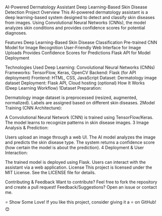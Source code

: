 AI-Powered Dermatology Assistant
Deep Learning-Based Skin Disease Detection
Project Overview
This AI-powered dermatology assistant is a deep learning-based system designed to detect and classify skin diseases from images.
Using Convolutional Neural Networks (CNNs), the model analyzes skin conditions and provides confidence scores for potential diagnoses.

Features
Deep Learning-Based Skin Disease Classification
Pre-trained CNN Model for Image Recognition
User-Friendly Web Interface for Image Uploads
Provides Confidence Scores for Predictions
Flask API for Model Deployment

Technologies Used
Deep Learning: Convolutional Neural Networks (CNNs)
Frameworks: TensorFlow, Keras, OpenCV
Backend: Flask (for API deployment)
Frontend: HTML, CSS, JavaScript
Dataset: Dermatology image dataset
Deployment: Flask API, Cloud hosting (optional)
How It Works (Deep Learning Workflow)
1Dataset Preparation:

Dermatology image dataset is preprocessed (resized, augmented, normalized).
Labels are assigned based on different skin diseases.
2Model Training (CNN Architecture):

A Convolutional Neural Network (CNN) is trained using TensorFlow/Keras.
The model learns to recognize patterns in skin disease images.
3 Image Analysis & Prediction:

Users upload an image through a web UI.
The AI model analyzes the image and predicts the skin disease type.
The system returns a confidence score (how certain the model is about the prediction).
4 Deployment & User Interaction:

The trained model is deployed using Flask.
Users can interact with the assistant via a web application.
License
This project is licensed under the MIT License. See the LICENSE file for details.

Contributing & Feedback
Want to contribute? Feel free to fork the repository and create a pull request!
Feedback/Suggestions? Open an issue or contact me.

⭐ Show Some Love!
If you like this project, consider giving it a ⭐ on GitHub! 😊
